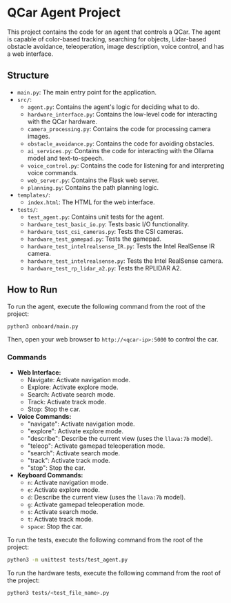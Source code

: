 
# QCar Agent Project

This project contains the code for an agent that controls a QCar. The agent is capable of color-based tracking, searching for objects, Lidar-based obstacle avoidance, teleoperation, image description, voice control, and has a web interface.

## Structure

- `main.py`: The main entry point for the application.
- `src/`:
    - `agent.py`: Contains the agent's logic for deciding what to do.
    - `hardware_interface.py`: Contains the low-level code for interacting with the QCar hardware.
    - `camera_processing.py`: Contains the code for processing camera images.
    - `obstacle_avoidance.py`: Contains the code for avoiding obstacles.
    - `ai_services.py`: Contains the code for interacting with the Ollama model and text-to-speech.
    - `voice_control.py`: Contains the code for listening for and interpreting voice commands.
    - `web_server.py`: Contains the Flask web server.
    - `planning.py`: Contains the path planning logic.
- `templates/`:
    - `index.html`: The HTML for the web interface.
- `tests/`:
    - `test_agent.py`: Contains unit tests for the agent.
    - `hardware_test_basic_io.py`: Tests basic I/O functionality.
    - `hardware_test_csi_cameras.py`: Tests the CSI cameras.
    - `hardware_test_gamepad.py`: Tests the gamepad.
    - `hardware_test_intelrealsense_IR.py`: Tests the Intel RealSense IR camera.
    - `hardware_test_intelrealsense.py`: Tests the Intel RealSense camera.
    - `hardware_test_rp_lidar_a2.py`: Tests the RPLIDAR A2.

## How to Run

To run the agent, execute the following command from the root of the project:

```bash
python3 onboard/main.py
```

Then, open your web browser to `http://<qcar-ip>:5000` to control the car.

### Commands

- **Web Interface:**
    - Navigate: Activate navigation mode.
    - Explore: Activate explore mode.
    - Search: Activate search mode.
    - Track: Activate track mode.
    - Stop: Stop the car.
- **Voice Commands:**
    - "navigate": Activate navigation mode.
    - "explore": Activate explore mode.
    - "describe": Describe the current view (uses the `llava:7b` model).
    - "teleop": Activate gamepad teleoperation mode.
    - "search": Activate search mode.
    - "track": Activate track mode.
    - "stop": Stop the car.
- **Keyboard Commands:**
    - `n`: Activate navigation mode.
    - `e`: Activate explore mode.
    - `d`: Describe the current view (uses the `llava:7b` model).
    - `g`: Activate gamepad teleoperation mode.
    - `s`: Activate search mode.
    - `t`: Activate track mode.
    - `space`: Stop the car.

To run the tests, execute the following command from the root of the project:

```bash
python3 -m unittest tests/test_agent.py
```

To run the hardware tests, execute the following command from the root of the project:

```bash
python3 tests/<test_file_name>.py
```
